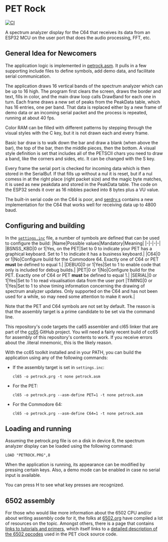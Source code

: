 # PET Rock

[![CI](https://github.com/PlummersSoftwareLLC/PETRock/actions/workflows/CI.yml/badge.svg)](https://github.com/PlummersSoftwareLLC/PETRock/actions/workflows/CI.yml)

A spectrum analyzer display for the C64 that receives its data from an ESP32 MCU on the user port that does the audio processing, FFT, etc.

## General Idea for Newcomers

The application logic is implemented in [petrock.asm](petrock.asm). It pulls in a few supporting include files to define symbols, add demo data, and facilitate serial communication.

The application draws 16 vertical bands of the spectrum analyzer which can be up to 16 high. The program first clears the screen, draws the border and text, fills in color, and the main draw loop calls DrawBand for each one in turn. Each frame draws a new set of peaks from the PeakData table, which has 16 entries, one per band. That data is replaced either by a new frame of demo data or an incoming serial packet and the process is repeated, running at about 40 fps.

Color RAM can be filled with different patterns by stepping through the visual styles with the C key, but it is not drawn each and every frame.  

Basic bar draw is to walk down the bar and draw a blank (when above the bar), the top of the bar, then the middle pieces, then the bottom. A visual style definition is set that includes all of the PETSCII chars you need to draw a band, like the corners and sides, etc. It can be changed with the S key.

Every frame the serial port is checked for incoming data which is then stored in the SerialBuf. If that fills up without a nul it is reset, but if a nul comess in at the right place (right packet size) and the magic byte matches, it is used as new peakdata and stored in the PeakData table. The code on the ESP32 sends it over as 16 nibbles packed into 8 bytes plus a VU value.

The built-in serial code on the C64 is poor, and [serdrv.s](serdrv.s) contains a new implementation for the C64 that works well for receiving data up to 4800 baud.

## Configuring and building

In the [`settings.inc`](settings.inc) file, a number of symbols are defined that can be used to configure the build:
|Name|Possible values|Mandatory|Meaning|
|-|-|-|-|
|BSNSS_KBD|0 or 1|Yes, on the PET|Set to 0 to indicate your PET has a graphical keyboard. Set to 1 to indicate it has a business keyboard.|
|C64|0 or 1|No|Configure build for the Commodore 64. Exactly one of C64 or PET **must** be defined to equal 1.|
|DEBUG|0 or 1|Yes|Set to 1 to enable code that only is included for debug builds.|
|PET|0 or 1|No|Configure build for the PET. Exactly one of C64 or PET **must** be defined to equal 1.|
|SERIAL|0 or 1|Yes|Set to 1 to read visualisation data from the user port
|TIMING|0 or 1|Yes|Set to 1 to show timing information concerning the drawing of spectrum analyzer updates. Only supported on the C64 and has not been used for a while, so may need some attention to make it work.|

Note that the PET and C64 symbols are not set by default. The reason is that the assembly target is a prime candidate to be set via the command line.

This repository's code targets the ca65 assembler and cl65 linker that are part of the [cc65](https://cc65.github.io/) GitHub project. You will need a fairly recent build of cc65 for assembly of this repository's contents to work. If you receive errors about the .literal mnemonic, this is the likely reason.

With the cc65 toolkit installed and in your PATH, you can build the application using any of the following commands:

* If the assembly target is set in `settings.inc`:

  ```text
  cl65 -o petrock.prg -t none petrock.asm
  ```

* For the PET:

  ```text
  cl65 -o petrock.prg --asm-define PET=1 -t none petrock.asm
  ```

* For the Commodore 64:

  ```text
  cl65 -o petrock.prg --asm-define C64=1 -t none petrock.asm
  ```
  
## Loading and running

Assuming the petrock.prg file is on a disk in device 8, the spectrum analyzer display can be loaded using the following command:

```text
LOAD "PETROCK.PRG",8
```

When the application is running, its appearance can be modified by pressing certain keys. Also, a demo mode can be enabled in case no serial input is available.

You can press H to see what key presses are recognized.

## 6502 assembly

For those who would like more information about the 6502 CPU and/or about writing assembly code for it, the folks at [6502.org](http://www.6502.org) have compiled a lot of resources on the topic. Amongst others, there is a page that contains [links to tutorials and primers](http://www.6502.org/tutorials/), which itself links to a [detailed description of the 6502 opcodes](http://www.6502.org/tutorials/6502opcodes.html) used in the PET clock source code.
